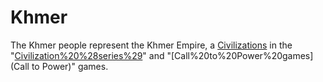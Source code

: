 # Khmer

The Khmer people represent the Khmer Empire, a [Civilizations](civilization) in the "[Civilization%20%28series%29](Civilization)" and "[Call%20to%20Power%20games](Call to Power)" games.